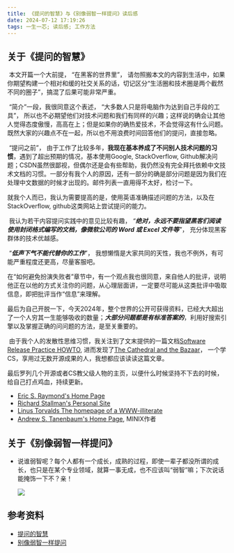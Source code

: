 ```yaml
---
title: 《提问的智慧》与《别像弱智一样提问》读后感
date: 2024-07-12 17:19:26
tags: 一生一芯; 读后感; 工作方法
---
```


## 关于《提问的智慧》

​        本文开篇一个大前提， “在黑客的世界里”， 请勿照搬本文的内容到生活中，如果你期望构建一个相对和缓的社交关系的话，切记区分“生活圈和技术圈是两个截然不同的圈子”，搞混了后果可能非常严重。

​         “简介”一段，我很同意这个表述， “大多数人只是将电脑作为达到自己手段的工具”， 所以也不必期望他们对技术问题和我们有同样的兴趣；这样说的确会让其他人觉得态度傲慢，高高在上；但是如果你的确热爱技术，不会觉得这有什么问题。既然大家的兴趣点不在一起，所以也不用浪费时间回答他们的提问，直接忽略。

​        “提问之前”， 由于工作了比较多年，**我现在基本养成了不问别人技术问题的习惯**，遇到了超出预期的情况，基本使用Google, StackOverflow, Github解决问题；CSDN虽然很鄙视，但偶尔还是会有些帮助，我仍然没有完全拜托依赖中文技术文档的习惯。一部分有我个人的原因，还有一部分的确是部分问题是因为我们在处理中文数据的时候才出现的。邮件列表一直用得不太好，检讨一下。

​        就我个人而已，我认为需要提高的是，使用英语准确描述问题的方法，以及在StackOverflow, github这类网站上尝试提问的能力。

​       我认为若干内容提问实践中的意见比较有趣， *“**绝对，永远不要指望黑客们阅读使用封闭格式编写的文档，像微软公司的 Word 或 Excel 文件等**”*， 充分体现黑客群体的技术优越感。

​       “***低声下气不能代替你的工作***”， 我想懒惰是大家共同的天性，我也不例外，有可能严重程度还更高，尽量客服吧。

​         在“如何避免扮演失败者”章节中，有一个观点我也很同意，来自他人的批评，说明他正在以他的方式关注你的问题，从心理层面讲，一定要尽可能从这类批评中吸取信息，即把批评当作“信息”来理解。

​         最后为自己开脱一下，今天2024年，整个世界的公开可获得资料，已经大大超出了一个人穷其一生能够吸收的数量；***大部分问题都是有标准答案的***，利用好搜索引擎以及掌握正确的问问题的方法，是至关重要的。

​        由于我个人的发散性思维习惯，我关注到了文末提供的一篇文档[Software Release Practice HOWTO](http://en.tldp.org/HOWTO/Software-Release-Practice-HOWTO/index.html), 进而发现了[The Cathedral and the Bazaar](http://www.catb.org/~esr//writings/cathedral-bazaar/)， 一个学CS，享用过无数开源成果的人，我想都应该读读这篇文章。

​       最后罗列几个开源或者CS教父级人物的主页，以便什么时候坚持不下去的时候，给自己打点鸡血，持续更新。

- [Eric S. Raymond's Home Page](http://www.catb.org/~esr/)
- [Richard Stallman's Personal Site](https://www.stallman.org/)
- [Linus Torvalds  The homepage of a WWW-illiterate](https://www.cs.helsinki.fi/u/torvalds/)
- [Andrew S. Tanenbaum's Home Page](https://www.cs.vu.nl/~ast/), MINIX作者

   

## 关于《别像弱智一样提问》

- 说谁弱智呢？每个人都有一个成长，成熟的过程，即使一辈子都没所谓的成长，也只是在某个专业领域，就算一事无成，也不应该叫“弱智”嘛；下次说话能掩饰一下不？亲！

  ![](https://github.com/tangx/Stop-Ask-Questions-The-Stupid-Ways/raw/master/images/you-are-not-prepared.png)



## 参考资料

- [提问的智慧](https://github.com/ryanhanwu/How-To-Ask-Questions-The-Smart-Way/blob/main/README-zh_CN.md)
- [别像弱智一样提问](https://github.com/tangx/Stop-Ask-Questions-The-Stupid-Ways/blob/master/README.md)